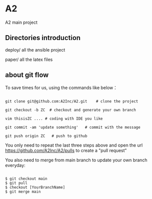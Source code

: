 # A2
A2 main project

## Directories introduction

deploy/  all the ansible project

paper/   all the latex files



## about git flow

To save times for us, using the commands like below：

```shell

git clone git@github.com:A2Inc/A2.git    # clone the project

git checkout -b ZC  # checkout and generate your own branch

vim thisisZC .... # coding with IDE you like

git commit -am 'update something'   # commit with the message 

git push origin ZC   # push to github

```

You only need to repeat the last three steps above and open the url https://github.com/A2Inc/A2/pulls to create a "pull request"

You also need to merge from main branch to update your own branch everyday:

```shell

$ git checkout main
$ git pull
$ checkout [YourBranchName]
$ git merge main

```